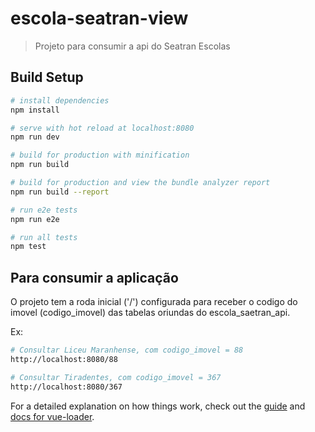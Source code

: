 # escola-seatran-view

> Projeto para consumir a api do Seatran Escolas

## Build Setup

``` bash
# install dependencies
npm install

# serve with hot reload at localhost:8080
npm run dev

# build for production with minification
npm run build

# build for production and view the bundle analyzer report
npm run build --report

# run e2e tests
npm run e2e

# run all tests
npm test
```
## Para consumir a aplicação

O projeto tem a roda inicial ('/') configurada para receber o codigo do imovel (codigo_imovel) das tabelas oriundas do escola_saetran_api.

Ex:
``` bash
# Consultar Liceu Maranhense, com codigo_imovel = 88
http://localhost:8080/88

# Consultar Tiradentes, com codigo_imovel = 367
http://localhost:8080/367
```

For a detailed explanation on how things work, check out the [guide](http://vuejs-templates.github.io/webpack/) and [docs for vue-loader](http://vuejs.github.io/vue-loader).

